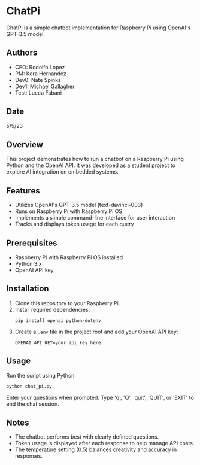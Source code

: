 # ChatPi

ChatPi is a simple chatbot implementation for Raspberry Pi using OpenAI's GPT-3.5 model.

## Authors

- CEO: Rodolfo Lopez
- PM: Kera Hernandez
- Dev0: Nate Spinks
- Dev1: Michael Gallagher
- Test: Lucca Fabani

## Date

5/5/23

## Overview

This project demonstrates how to run a chatbot on a Raspberry Pi using Python and the OpenAI API. It was developed as a student project to explore AI integration on embedded systems.

## Features

- Utilizes OpenAI's GPT-3.5 model (text-davinci-003)
- Runs on Raspberry Pi with Raspberry Pi OS
- Implements a simple command-line interface for user interaction
- Tracks and displays token usage for each query

## Prerequisites

- Raspberry Pi with Raspberry Pi OS installed
- Python 3.x
- OpenAI API key

## Installation

1. Clone this repository to your Raspberry Pi.
2. Install required dependencies:
   ```
   pip install openai python-dotenv
   ```
3. Create a `.env` file in the project root and add your OpenAI API key:
   ```
   OPENAI_API_KEY=your_api_key_here
   ```

## Usage

Run the script using Python:

```
python chat_pi.py
```

Enter your questions when prompted. Type 'q', 'Q', 'quit', 'QUIT', or 'EXIT' to end the chat session.

## Notes

- The chatbot performs best with clearly defined questions.
- Token usage is displayed after each response to help manage API costs.
- The temperature setting (0.5) balances creativity and accuracy in responses.
